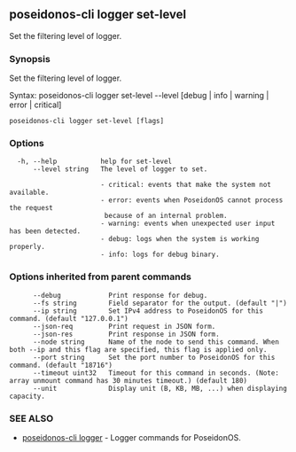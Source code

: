 ## poseidonos-cli logger set-level

Set the filtering level of logger.

### Synopsis


Set the filtering level of logger.

Syntax:
	poseidonos-cli logger set-level --level [debug | info | warning | error | critical]
          

```
poseidonos-cli logger set-level [flags]
```

### Options

```
  -h, --help           help for set-level
      --level string   The level of logger to set.
                       	
                       - critical: events that make the system not available.
                       - error: events when PoseidonOS cannot process the request
                       	because of an internal problem. 
                       - warning: events when unexpected user input has been detected. 
                       - debug: logs when the system is working properly.
                       - info: logs for debug binary.
```

### Options inherited from parent commands

```
      --debug            Print response for debug.
      --fs string        Field separator for the output. (default "|")
      --ip string        Set IPv4 address to PoseidonOS for this command. (default "127.0.0.1")
      --json-req         Print request in JSON form.
      --json-res         Print response in JSON form.
      --node string      Name of the node to send this command. When both --ip and this flag are specified, this flag is applied only.
      --port string      Set the port number to PoseidonOS for this command. (default "18716")
      --timeout uint32   Timeout for this command in seconds. (Note: array unmount command has 30 minutes timeout.) (default 180)
      --unit             Display unit (B, KB, MB, ...) when displaying capacity.
```

### SEE ALSO

* [poseidonos-cli logger](poseidonos-cli_logger.md)	 - Logger commands for PoseidonOS.

